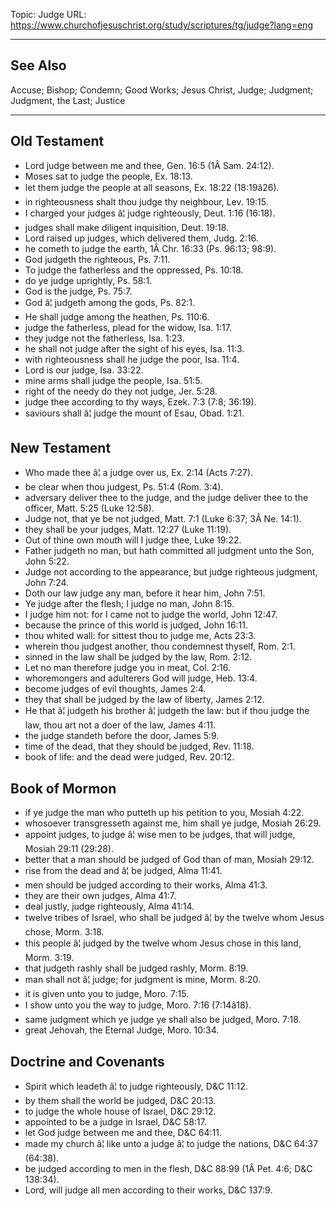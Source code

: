 Topic: Judge
URL: https://www.churchofjesuschrist.org/study/scriptures/tg/judge?lang=eng

---

## See Also

Accuse; Bishop; Condemn; Good Works; Jesus Christ, Judge; Judgment; Judgment, the Last; Justice

---

## Old Testament

- Lord judge between me and thee, Gen. 16:5 (1Â Sam. 24:12).
- Moses sat to judge the people, Ex. 18:13.
- let them judge the people at all seasons, Ex. 18:22 (18:19â26).
- in righteousness shalt thou judge thy neighbour, Lev. 19:15.
- I charged your judges â¦ judge righteously, Deut. 1:16 (16:18).
- judges shall make diligent inquisition, Deut. 19:18.
- Lord raised up judges, which delivered them, Judg. 2:16.
- he cometh to judge the earth, 1Â Chr. 16:33 (Ps. 96:13; 98:9).
- God judgeth the righteous, Ps. 7:11.
- To judge the fatherless and the oppressed, Ps. 10:18.
- do ye judge uprightly, Ps. 58:1.
- God is the judge, Ps. 75:7.
- God â¦ judgeth among the gods, Ps. 82:1.
- He shall judge among the heathen, Ps. 110:6.
- judge the fatherless, plead for the widow, Isa. 1:17.
- they judge not the fatherless, Isa. 1:23.
- he shall not judge after the sight of his eyes, Isa. 11:3.
- with righteousness shall he judge the poor, Isa. 11:4.
- Lord is our judge, Isa. 33:22.
- mine arms shall judge the people, Isa. 51:5.
- right of the needy do they not judge, Jer. 5:28.
- judge thee according to thy ways, Ezek. 7:3 (7:8; 36:19).
- saviours shall â¦ judge the mount of Esau, Obad. 1:21.

## New Testament

- Who made thee â¦ a judge over us, Ex. 2:14 (Acts 7:27).
- be clear when thou judgest, Ps. 51:4 (Rom. 3:4).
- adversary deliver thee to the judge, and the judge deliver thee to the officer, Matt. 5:25 (Luke 12:58).
- Judge not, that ye be not judged, Matt. 7:1 (Luke 6:37; 3Â Ne. 14:1).
- they shall be your judges, Matt. 12:27 (Luke 11:19).
- Out of thine own mouth will I judge thee, Luke 19:22.
- Father judgeth no man, but hath committed all judgment unto the Son, John 5:22.
- Judge not according to the appearance, but judge righteous judgment, John 7:24.
- Doth our law judge any man, before it hear him, John 7:51.
- Ye judge after the flesh; I judge no man, John 8:15.
- I judge him not: for I came not to judge the world, John 12:47.
- because the prince of this world is judged, John 16:11.
- thou whited wall: for sittest thou to judge me, Acts 23:3.
- wherein thou judgest another, thou condemnest thyself, Rom. 2:1.
- sinned in the law shall be judged by the law, Rom. 2:12.
- Let no man therefore judge you in meat, Col. 2:16.
- whoremongers and adulterers God will judge, Heb. 13:4.
- become judges of evil thoughts, James 2:4.
- they that shall be judged by the law of liberty, James 2:12.
- He that â¦ judgeth his brother â¦ judgeth the law: but if thou judge the law, thou art not a doer of the law, James 4:11.
- the judge standeth before the door, James 5:9.
- time of the dead, that they should be judged, Rev. 11:18.
- book of life: and the dead were judged, Rev. 20:12.

## Book of Mormon

- if ye judge the man who putteth up his petition to you, Mosiah 4:22.
- whosoever transgresseth against me, him shall ye judge, Mosiah 26:29.
- appoint judges, to judge â¦ wise men to be judges, that will judge, Mosiah 29:11 (29:28).
- better that a man should be judged of God than of man, Mosiah 29:12.
- rise from the dead and â¦ be judged, Alma 11:41.
- men should be judged according to their works, Alma 41:3.
- they are their own judges, Alma 41:7.
- deal justly, judge righteously, Alma 41:14.
- twelve tribes of Israel, who shall be judged â¦ by the twelve whom Jesus chose, Morm. 3:18.
- this people â¦ judged by the twelve whom Jesus chose in this land, Morm. 3:19.
- that judgeth rashly shall be judged rashly, Morm. 8:19.
- man shall not â¦ judge; for judgment is mine, Morm. 8:20.
- it is given unto you to judge, Moro. 7:15.
- I show unto you the way to judge, Moro. 7:16 (7:14â18).
- same judgment which ye judge ye shall also be judged, Moro. 7:18.
- great Jehovah, the Eternal Judge, Moro. 10:34.

## Doctrine and Covenants

- Spirit which leadeth â¦ to judge righteously, D&C 11:12.
- by them shall the world be judged, D&C 20:13.
- to judge the whole house of Israel, D&C 29:12.
- appointed to be a judge in Israel, D&C 58:17.
- let God judge between me and thee, D&C 64:11.
- made my church â¦ like unto a judge â¦ to judge the nations, D&C 64:37 (64:38).
- be judged according to men in the flesh, D&C 88:99 (1Â Pet. 4:6; D&C 138:34).
- Lord, will judge all men according to their works, D&C 137:9.

